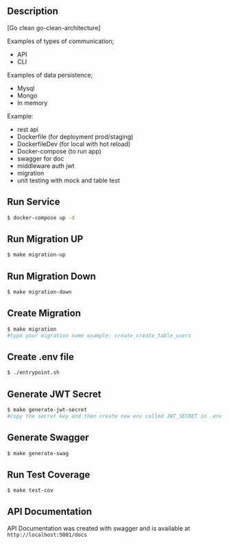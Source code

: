 
## Description

[Go clean go-clean-architecture]

Examples of types of communication;
- API
- CLI

Examples of data persistence;
- Mysql
- Mongo
- In memory

Example:
- rest api
- Dockerfile (for deployment prod/staging)
- DockerfileDev (for local with hot reload)
- Docker-compose (to run app)
- swagger for doc
- middleware auth jwt
- migration
- unit testing with mock and table test

## Run Service

```bash
$ docker-compose up -d
```

## Run Migration UP

```bash
$ make migration-up
```

## Run Migration Down

```bash
$ make migration-down
```

## Create Migration

```bash
$ make migration
#type your migration name example: create_create_table_users
```

## Create .env file

```bash
$ ./entrypoint.sh
```

## Generate JWT Secret

```bash
$ make generate-jwt-secret
#copy the secret key and then create new env called JWT_SECRET in .env file:
```

## Generate Swagger

```bash
$ make generate-swag
```

## Run Test Coverage

```bash
$ make test-cov
```

## API Documentation
API Documentation was created with swagger and is available at `http://localhost:5001/docs`

